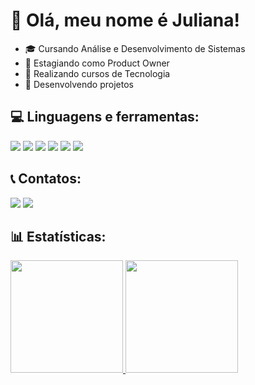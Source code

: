 # 👋 Olá, meu nome é Juliana! 


<!--**yorforger0703/yorforger0703** is a ✨ _special_ ✨ repository because its `README.md` (this file) appears on your GitHub profile.-->

- 🎓 Cursando Análise e Desenvolvimento de Sistemas
- 💼 Estagiando como Product Owner
- 📐 Realizando cursos de Tecnologia
- 📁 Desenvolvendo projetos

## 💻 Linguagens e ferramentas:

<div>
<img loading="lazy" src="https://img.shields.io/badge/-HTML5-E34F26?logo=html5&logoColor=white&style=for-the-badge">
<img loading="lazy" src="https://img.shields.io/badge/-CSS3-1572B6?logo=css3&logoColor=white&style=for-the-badge">
<img loading="lazy" src="https://img.shields.io/badge/-JavaScript-F7DF1E?logo=javascript&logoColor=black&style=for-the-badge">
<img loading="lazy" src="https://img.shields.io/badge/-Git-3776AB?logo=git&logoColor=white&style=for-the-badge">
<img loading="lazy" src="https://img.shields.io/badge/-MySQL-4479A1?logo=mysql&logoColor=white&style=for-the-badge">
<img loading="lazy" src="https://img.shields.io/badge/-Power%20BI-F2C811?logo=power-bi&logoColor=black&style=for-the-badge">
</div>
  
## 📞 Contatos:

<div>
<a href="mailto:julianadomingos092@gmail.com"><img loading="lazy" src="https://img.shields.io/badge/Gmail-D14836?style=for-the-badge&logo=gmail&logoColor=white" target="_blank"></a>
<a href="https://www.linkedin.com/in/juliana-oliveira-domingos-001409346?utm_source=share&utm_campaign=share_via&utm_content=profile&utm_medium=android_app" target="_blank"><img loading="lazy" src="https://img.shields.io/badge/-LinkedIn-%230077B5?style=for-the-badge&logo=linkedin&logoColor=white" target="_blank"></a>   
</div>

## 📊 Estatísticas:

<div>
<a href="https://github.com/yorforger0703">
<img loading="lazy" height="180em" src="https://github-readme-stats.vercel.app/api/top-langs/?username=yorforger0703&layout=compact&langs_count=7&theme=dracula"/>
<img loading="lazy" height="180em" src="https://github-readme-stats.vercel.app/api?username=yorforger0703&show_icons=true&theme=dracula&include_all_commits=true&count_private=true"/>
</div>

